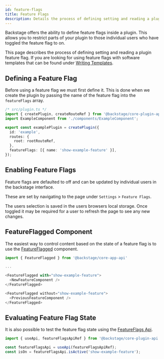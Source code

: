 ```yaml
---
id: feature-flags
title: Feature Flags
description: Details the process of defining setting and reading a plugin feature flag.
---
```


Backstage offers the ability to define feature flags inside a plugin. This allows you to restrict parts of your plugin to those individual users who have toggled the feature flag to on.

This page describes the process of defining setting and reading a plugin feature flag. If you are looking for using feature flags with software templates that can be found under [Writing Templates](https://backstage.io/docs/features/software-templates/writing-templates#remove-sections-or-fields-based-on-feature-flags).

## Defining a Feature Flag

Before using a feature flag we must first define it. This is done when we create the plugin by passing the name of the feature flag into the `featureFlags` array.

```ts
/* src/plugin.ts */
import { createPlugin, createRouteRef } from '@backstage/core-plugin-api';
import ExampleComponent from './components/ExampleComponent';

export const examplePlugin = createPlugin({
  id: 'example',
  routes: {
    root: rootRouteRef,
  },
  featureFlags: [{ name: 'show-example-feature' }],
});
```

## Enabling Feature Flags

Feature flags are defaulted to off and can be updated by individual users in the backstage interface.

These are set by navigating to the page under `Settings` > `Feature Flags`.

The users selection is saved in the users browsers local storage. Once toggled it may be required for a user to refresh the page to see any new changes.

## FeatureFlagged Component

The easiest way to control content based on the state of a feature flag is to use the [FeatureFlagged](https://backstage.io/docs/reference/core-app-api.featureflagged) component.

```ts
import { FeatureFlagged } from '@backstage/core-app-api'

...

<FeatureFlagged with="show-example-feature">
  <NewFeatureComponent />
</FeatureFlagged>

<FeatureFlagged without="show-example-feature">
  <PreviousFeatureComponent />
</FeatureFlagged>
```
## Evaluating Feature Flag State

It is also possible to test the feature flag state using the [FeatureFlags Api](https://backstage.io/docs/reference/core-plugin-api.featureflagsapi).

```ts
import { useApi, featureFlagsApiRef } from '@backstage/core-plugin-api';

const featureFlagsApi = useApi(featureFlagsApiRef);
const isOn = featureFlagsApi.isActive('show-example-feature');
```
